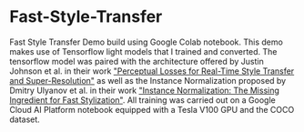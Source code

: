 # Fast-Style-Transfer
Fast Style Transfer Demo build using Google Colab notebook.
This demo makes use of Tensorflow light models that I trained and converted.
The tensorflow model was paired with the architecture offered by Justin Johnson et al. in their 
work <a href="https://arxiv.org/pdf/1603.08155.pdf">"Perceptual Losses for Real-Time Style Transfer and Super-Resolution"</a> as well as the 
Instance Normalization proposed by Dmitry Ulyanov et al. in their work <a href="https://arxiv.org/pdf/1607.08022.pdf">"Instance Normalization: The Missing Ingredient for Fast Stylization"</a>.
All training was carried out on a Google Cloud AI Platform notebook equipped with a Tesla V100 GPU and the COCO dataset.
